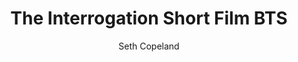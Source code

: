 ---
title: "The Interrogation Short Film BTS"
layout: "post"
year: "2024"
featured: "/images/photography/people/bts/interrogation/interrogation5.jpg"
rank: 9970
images:
  - "/images/photography/people/bts/interrogation/interrogation1.jpg"
  - "/images/photography/people/bts/interrogation/interrogation2.jpg"
  - "/images/photography/people/bts/interrogation/interrogation3.jpg"
  - "/images/photography/people/bts/interrogation/interrogation7.jpg"
  - "/images/photography/people/bts/interrogation/interrogation8.jpg"

GalleryColumns: 2
darkmode: true

Showtitle: true
Showdescription: true
Showauthor: true
Showyear: true
Showlinks: true

description: |
  In early 2024, I was part of a film that Alexey Joy was directing while at Massey University. While my main role was as a Sound Recordist, I did have time occasionally to take some BTS photos for the production.
descriptionLabel: "About"
author: "Seth Copeland"
authorLabel: "Author"
year: "2024"
yearLabel: "Year"
links: |
    [Instagram](__https://instagram.com/altfullstop__) 
    <br> [YouTube](https://youtube.com/@altfullstop)
linksLabel: "Links"

titleFontSize: "32px"
titleFontWeight: "bold"
descriptionFontSize: "18px"
descriptionFontWeight: "bold"
descriptionLabelFontSize: "16px"
descriptionLabelFontWeight: "600"
authorFontSize: "18px"
authorFontWeight: "bold"
authorLabelFontSize: "16px"
authorLabelFontWeight: "600"
yearFontSize: "18px"
yearFontWeight: "bold"
yearLabelFontSize: "16px"
yearLabelFontWeight: "600"
linksFontSize: "18px"
linksFontWeight: "400"
linksLabelFontSize: "16px"
linksLabelFontWeight: "600"
---